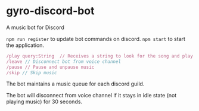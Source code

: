 # gyro-discord-bot
A music bot for Discord

`npm run register` to update bot commands on discord.
`npm start` to start the application.

```js
/play query:String  // Receives a string to look for the song and play the song in user's current  voice channel
/leave // Disconnect bot from voice channel
/pause // Pause and unpause music
/skip // Skip music
```

The bot maintains a music queue for each discord guild.

The bot will disconnect from voice channel if it stays in idle state (not playing music) for 30 seconds.
